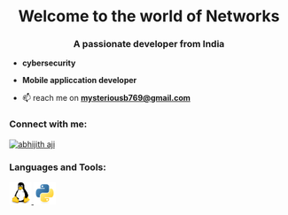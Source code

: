 <h1 align="center">Welcome to the world of Networks</h1>
<h3 align="center">A passionate developer from India</h3>

-  **cybersecurity**
-  **Mobile appliccation developer**

- 📫  reach me on **mysteriousb769@gmail.com**

<h3 align="left">Connect with me:</h3>
<p align="left">
<a href="https://linkedin.com/in/abhijith aji" target="blank"><img align="center" src="https://raw.githubusercontent.com/rahuldkjain/github-profile-readme-generator/master/src/images/icons/Social/linked-in-alt.svg" alt="abhijith aji" height="30" width="40" /></a>
</p>

<h3 align="left">Languages and Tools:</h3>
<p align="left"> <a href="https://www.linux.org/" target="_blank" rel="noreferrer"> <img src="https://raw.githubusercontent.com/devicons/devicon/master/icons/linux/linux-original.svg" alt="linux" width="40" height="40"/> </a> <a href="https://www.python.org" target="_blank" rel="noreferrer"> <img src="https://raw.githubusercontent.com/devicons/devicon/master/icons/python/python-original.svg" alt="python" width="40" height="40"/> </a> </p>
